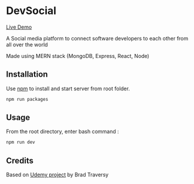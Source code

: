 # DevSocial

[Live Demo](https://d-social.herokuapp.com)

A Social media platform to connect software developers to each other from all over the world

Made using MERN stack (MongoDB, Express, React, Node)

## Installation

Use [npm](https://nodejs.org/en/) to install and start server from root folder.

```bash
npm run packages

```

## Usage

From the root directory, enter bash command :

```bash
npm run dev
```

## Credits

Based on [Udemy project](https://www.udemy.com/course/mern-stack-front-to-back/) by Brad Traversy
